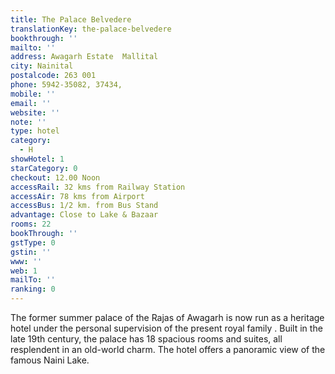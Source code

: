 ```yaml
---
title: The Palace Belvedere
translationKey: the-palace-belvedere
bookthrough: ''
mailto: ''
address: Awagarh Estate  Mallital
city: Nainital
postalcode: 263 001
phone: 5942-35082, 37434,
mobile: ''
email: ''
website: ''
note: ''
type: hotel
category:
  - H
showHotel: 1
starCategory: 0
checkout: 12.00 Noon
accessRail: 32 kms from Railway Station
accessAir: 78 kms from Airport
accessBus: 1/2 km. from Bus Stand
advantage: Close to Lake & Bazaar
rooms: 22
bookThrough: ''
gstType: 0
gstin: ''
www: ''
web: 1
mailTo: ''
ranking: 0
---
```







The former summer palace of the Rajas of Awagarh is now run as a heritage hotel under the personal supervision of the present royal family . Built in the late 19th century, the palace has 18 spacious rooms and suites, all resplendent in an old-world charm. The hotel offers a panoramic view of the famous Naini Lake.